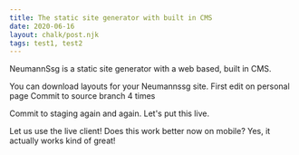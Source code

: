 ```yaml
---
title: The static site generator with built in CMS
date: 2020-06-16
layout: chalk/post.njk
tags: test1, test2
---
```


NeumannSsg is a static site generator with a web based, built in CMS.

<!-- more -->

You can download layouts for your Neumannssg site.
First edit on personal page
Commit to source branch 4 times

Commit to staging again and again.
Let's put this live.

Let us use the live client!
Does this work better now on mobile?
Yes, it actually works kind of great!
